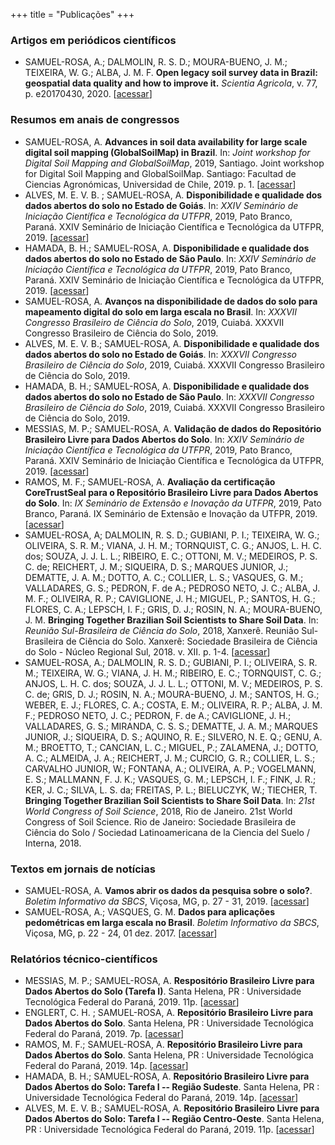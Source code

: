 +++
title = "Publicações"
+++

### Artigos em periódicos científicos

* SAMUEL-ROSA, A.; DALMOLIN, R. S. D.; MOURA-BUENO, J. M.; TEIXEIRA, W. G.; ALBA, J. M. F. __Open legacy soil survey data in Brazil: geospatial data quality and how to improve it.__ _Scientia Agricola_, v. 77, p. e20170430, 2020. [[acessar](https://doi.org/10.1590/1678-992x-2017-0430)]

### Resumos em anais de congressos

* SAMUEL-ROSA, A. __Advances in soil data availability for large scale digital soil mapping (GlobalSoilMap) in Brazil__. In: _Joint workshop for Digital Soil Mapping and GlobalSoilMap_, 2019, Santiago. Joint workshop for Digital Soil Mapping and GlobalSoilMap. Santiago: Facultad de Ciencias Agronómicas, Universidad de Chile, 2019. p. 1. [[acessar](https://www.researchgate.net/publication/332100607)]
* ALVES, M. E. V. B. ; SAMUEL-ROSA, A. __Disponibilidade e qualidade dos dados abertos do solo no Estado de Goiás__. In: _XXIV Seminário de Iniciação Científica e Tecnológica da UTFPR_, 2019, Pato Branco, Paraná. XXIV Seminário de Iniciação Científica e Tecnológica da UTFPR, 2019. [[acessar](https://www.researchgate.net/publication/337991098)]
* HAMADA, B. H.; SAMUEL-ROSA, A. __Disponibilidade e qualidade dos dados abertos do solo no Estado de São Paulo__. In: _XXIV Seminário de Iniciação Científica e Tecnológica da UTFPR_, 2019, Pato Branco, Paraná. XXIV Seminário de Iniciação Científica e Tecnológica da UTFPR, 2019. [[acessar](https://www.researchgate.net/publication/338080874)]
* SAMUEL-ROSA, A. __Avanços na disponibilidade de dados do solo para mapeamento digital do solo em larga escala no Brasil__. In: _XXXVII Congresso Brasileiro de Ciência do Solo_, 2019, Cuiabá. XXXVII Congresso Brasileiro de Ciência do Solo, 2019.
* ALVES, M. E. V. B.; SAMUEL-ROSA, A. __Disponibilidade e qualidade dos dados abertos do solo no Estado de Goiás__. In: _XXXVII Congresso Brasileiro de Ciência do Solo_, 2019, Cuiabá. XXXVII Congresso Brasileiro de Ciência do Solo, 2019.
* HAMADA, B. H.; SAMUEL-ROSA, A. __Disponibilidade e qualidade dos dados abertos do solo no Estado de São Paulo__. In: _XXXVII Congresso Brasileiro de Ciência do Solo_, 2019, Cuiabá. XXXVII Congresso Brasileiro de Ciência do Solo, 2019.
* MESSIAS, M. P.; SAMUEL-ROSA, A. __Validação de dados do Repositório Brasileiro Livre para Dados Abertos do Solo__. In: _XXIV Seminário de Iniciação Científica e Tecnológica da UTFPR_, 2019, Pato Branco, Paraná. XXIV Seminário de Iniciação Científica e Tecnológica da UTFPR, 2019. [[acessar](https://www.researchgate.net/publication/338082898)]
* RAMOS, M. F.; SAMUEL-ROSA, A. __Avaliação da certificação CoreTrustSeal para o Repositório Brasileiro Livre para Dados Abertos do Solo__. In: _IX Seminário de Extensão e Inovação da UTFPR_, 2019, Pato Branco, Paraná. IX Seminário de Extensão e Inovação da UTFPR, 2019. [[acessar](https://www.researchgate.net/publication/338083223)]
* SAMUEL-ROSA, A; DALMOLIN, R. S. D.; GUBIANI, P. I.; TEIXEIRA, W. G.; OLIVEIRA, S. R. M.; VIANA, J. H. M.; TORNQUIST, C. G.; ANJOS, L. H. C. dos; SOUZA, J. J. L. L.; RIBEIRO, E. C.; OTTONI, M. V.; MEDEIROS, P. S. C. de; REICHERT, J. M.; SIQUEIRA, D. S.; MARQUES JUNIOR, J.; DEMATTE, J. A. M.; DOTTO, A. C.; COLLIER, L. S.; VASQUES, G. M.; VALLADARES, G. S.; PEDRON, F. de A.; PEDROSO NETO, J. C.; ALBA, J. M. F.; OLIVEIRA, R. P.; CAVIGLIONE, J. H.; MIGUEL, P.; SANTOS, H. G.; FLORES, C. A.; LEPSCH, I. F.; GRIS, D. J.; ROSIN, N. A.; MOURA-BUENO, J. M. __Bringing Together Brazilian Soil Scientists to Share Soil Data__. In: _Reunião Sul-Brasileira de Ciência do Solo_, 2018, Xanxerê. Reunião Sul-Brasileira de Ciência do Solo. Xanxerê: Sociedade Brasileira de Ciência do Solo - Núcleo Regional Sul, 2018. v. XII. p. 1-4. [[acessar](https://www.researchgate.net/publication/323280927)]
* SAMUEL-ROSA, A.; DALMOLIN, R. S. D.; GUBIANI, P. I.; OLIVEIRA, S. R. M.; TEIXEIRA, W. G.; VIANA, J. H. M.; RIBEIRO, E. C.; TORNQUIST, C. G.; ANJOS, L. H. C. dos; SOUZA, J. J. L. L.; OTTONI, M. V.; MEDEIROS, P. S. C. de; GRIS, D. J.; ROSIN, N. A.; MOURA-BUENO, J. M.; SANTOS, H. G.; WEBER, E. J.; FLORES, C. A.; COSTA, E. M.; OLIVEIRA, R. P.; ALBA, J. M. F.; PEDROSO NETO, J. C.; PEDRON, F. de A.; CAVIGLIONE, J. H.; VALLADARES, G. S.; MIRANDA, C. S. S.; DEMATTE, J. A. M.; MARQUES JUNIOR, J.; SIQUEIRA, D. S.; AQUINO, R. E.; SILVERO, N. E. Q.; GENU, A. M.; BROETTO, T.; CANCIAN, L. C.; MIGUEL, P.; ZALAMENA, J.; DOTTO, A. C.; ALMEIDA, J. A.; REICHERT, J. M.; CURCIO, G. R.; COLLIER, L. S.; CARVALHO JUNIOR, W.; FONTANA, A.; OLIVEIRA, A. P.; VOGELMANN, E. S.; MALLMANN, F. J. K.; VASQUES, G. M.; LEPSCH, I. F.; FINK, J. R.; KER, J. C.; SILVA, L. S. da; FREITAS, P. L.; BIELUCZYK, W.; TIECHER, T. __Bringing Together Brazilian Soil Scientists to Share Soil Data__. In: _21st World Congress of Soil Science_, 2018, Rio de Janeiro. 21st World Congress of Soil Science. Rio de Janeiro: Sociedade Brasileira de Ciência do Solo / Sociedad Latinoamericana de la Ciencia del Suelo / Interna, 2018.

### Textos em jornais de notícias

* SAMUEL-ROSA, A. __Vamos abrir os dados da pesquisa sobre o solo?__. _Boletim Informativo da SBCS_, Viçosa, MG, p. 27 - 31, 2019. [[acessar](https://www.sbcs.org.br/wp-content/uploads/2019/06/Boletim-SBCS-Volume-45-N%C3%BAmero-1.pdf)]
* SAMUEL-ROSA, A.; VASQUES, G. M. __Dados para aplicações pedométricas em larga escala no Brasil__. _Boletim Informativo da SBCS_, Viçosa, MG, p. 22 - 24, 01 dez. 2017. [[acessar](https://www.researchgate.net/publication/322289057)]

### Relatórios técnico-científicos

* MESSIAS, M. P.; SAMUEL-ROSA, A. __Respositório Brasileiro Livre para Dados Abertos do Solo (Tarefa I)__. Santa Helena, PR : Universidade Tecnológica Federal do Paraná, 2019. 11p. [[acessar](https://docs.google.com/document/d/1dCBD11DZE1-4VzxdYwwl7_qLkNPlnyYOUhFq_IhizD4/edit?usp=sharing)]
* ENGLERT, C. H. ; SAMUEL-ROSA, A. __Repositório Brasileiro Livre para Dados Abertos do Solo__. Santa Helena, PR : Universidade Tecnológica Federal do Paraná, 2019. 7p. [[acessar](https://drive.google.com/file/d/1kQOW5xZIQd9gYTNcllPV60CB8xWv-DMi/view?usp=sharing)]
* RAMOS, M. F.; SAMUEL-ROSA, A. __Repositório Brasileiro Livre para Dados Abertos do Solo__. Santa Helena, PR : Universidade Tecnológica Federal do Paraná, 2019. 14p. [[acessar](https://drive.google.com/file/d/1eiRveZTwcJ7rKUlAHJ4lbKA8RhOBvTA9/view?usp=sharing)]
* HAMADA, B. H.; SAMUEL-ROSA, A. __Repositório Brasileiro Livre para Dados Abertos do Solo: Tarefa I -- Região Sudeste__. Santa Helena, PR : Universidade Tecnológica Federal do Paraná, 2019. 14p. [[acessar](https://docs.google.com/document/d/1NPCyWGDP8mRK_6aujEnqsRIvNhHvyKb6DTfsb7MdsF8/edit?usp=sharing)]
* ALVES, M. E. V. B.; SAMUEL-ROSA, A. __Repositório Brasileiro Livre para Dados Abertos do Solo: Tarefa I -- Região Centro-Oeste__. Santa Helena, PR : Universidade Tecnológica Federal do Paraná, 2019. 11p. [[acessar](https://docs.google.com/document/d/1jnYOZ7042Euc5lob3FE-INDqisiCzOwb4JvQYerUeuc/edit?usp=sharing)]

<br>
<br>
